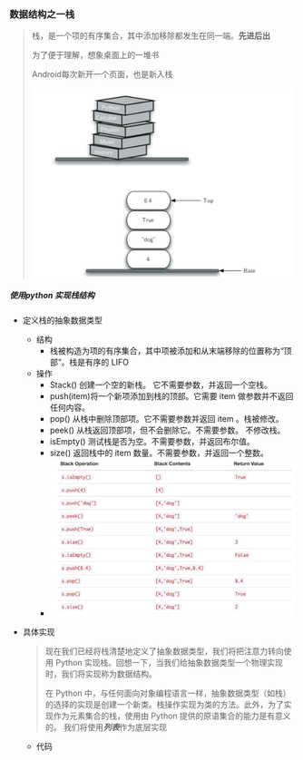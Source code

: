 ### 数据结构之一栈

> 栈，是一个项的有序集合，其中添加移除都发生在同一端。**先进后出**
>
> 为了便于理解，想象桌面上的一堆书
>
> Android每次新开一个页面，也是新入栈
>
> ![1568186214785](img/1568186214785.png)

##### 使用python 实现栈结构

- 定义栈的抽象数据类型

  - 结构
    - 栈被构造为项的有序集合，其中项被添加和从末端移除的位置称为“顶部”。栈是有序的 LIFO 
  - 操作
    - Stack() 创建一个空的新栈。 它不需要参数，并返回一个空栈。
    - push(item)将一个新项添加到栈的顶部。它需要 item 做参数并不返回任何内容。
    - pop() 从栈中删除顶部项。它不需要参数并返回 item 。栈被修改。
    - peek() 从栈返回顶部项，但不会删除它。不需要参数。 不修改栈。
    - isEmpty() 测试栈是否为空。不需要参数，并返回布尔值。
    - size() 返回栈中的 item 数量。不需要参数，并返回一个整数。
    - ![1568186618513](img/1568186618513.png)

- 具体实现

  > 现在我们已经将栈清楚地定义了抽象数据类型，我们将把注意力转向使用 Python 实现栈。回想一下，当我们给抽象数据类型一个物理实现时，我们将实现称为数据结构。
  >
  > 在 Python 中，与任何面向对象编程语言一样，抽象数据类型（如栈）的选择的实现是创建一个新类。栈操作实现为类的方法。此外，为了实现作为元素集合的栈，使用由 Python 提供的原语集合的能力是有意义的。 我们将使用***列表***作为底层实现

  - 代码

    ```python
    
    ```

    

